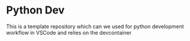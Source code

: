 # Python Dev
This is a template repository which can we used for python development workflow in VSCode and relies on the devcontainer